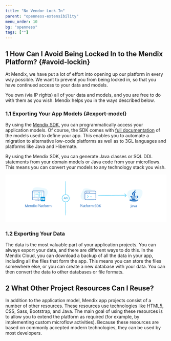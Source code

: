 ```yaml
---
title: "No Vendor Lock-In"
parent: "openness-extensibility"
menu_order: 10
bg: "openness"
tags: [""]
---
```


## 1 How Can I Avoid Being Locked In to the Mendix Platform? {#avoid-lockin}

At Mendix, we have put a lot of effort into opening up our platform in every way possible. We want to prevent you from being locked in, so that you have continued access to your data and models.

You own (via IP rights) all of your data and models, and you are free to do with them as you wish. Mendix helps you in the ways described below.

### 1.1 Exporting Your App Models {#export-model}

By using the [Mendix SDK](https://developers.mendix.com/sdk/), you can programmatically access your application models. Of course, the SDK comes with [full documentation](https://apidocs.mendix.com/modelsdk/latest/index.html) of the models used to define your app. This enables you to automate a migration to alternative low-code platforms as well as to 3GL languages and platforms like Java and Hibernate. 

By using the Mendix SDK, you can generate Java classes or SQL DDL statements from your domain models or Java code from your microflows. This means you can convert your models to any technology stack you wish.

![](attachments/platform-openness.png)

### 1.2 Exporting Your Data

The data is the most valuable part of your application projects. You can always export your data, and there are different ways to do this. In the Mendix Cloud, you can download a backup of all the data in your app, including all the files that form the app. This means you can store the files somewhere else, or you can create a new database with your data. You can then convert the data to other databases or file formats.

## 2 What Other Project Resources Can I Reuse?

In addition to the application model, Mendix app projects consist of a number of other resources. These resources use technologies like HTML5, CSS, Sass, Bootstrap, and Java. The main goal of using these resources is to allow you to extend the platform as required (for example, by implementing custom microflow activities). Because these resources are based on commonly accepted modern technologies, they can be used by most developers.
